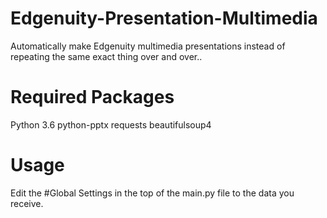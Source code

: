 # Edgenuity-Presentation-Multimedia
Automatically make Edgenuity multimedia presentations instead of repeating the same exact thing over and over..

# Required Packages
Python 3.6
python-pptx
requests
beautifulsoup4

# Usage
Edit the #Global Settings in the top of the main.py file to the data you receive. 

